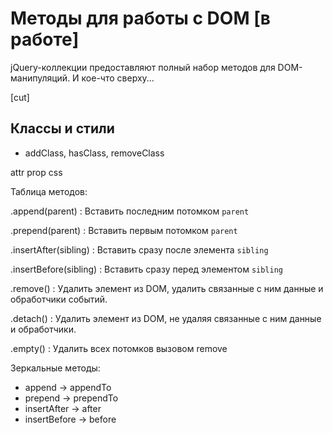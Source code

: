 # Методы для работы с DOM [в работе]

jQuery-коллекции предоставляют полный набор методов для DOM-манипуляций. И кое-что сверху...

[cut]

## Классы и стили

- addClass, hasClass, removeClass

attr
prop
css

Таблица методов:

.append(parent)
: Вставить последним потомком `parent`

.prepend(parent)
: Вставить первым потомком `parent`

.insertAfter(sibling)
: Вставить сразу после элемента `sibling`

.insertBefore(sibling)
: Вставить сразу перед элементом `sibling`

.remove()
: Удалить элемент из DOM, удалить связанные с ним данные и обработчики событий.

.detach()
: Удалить элемент из DOM, не удаляя связанные с ним данные и обработчики.

.empty()
: Удалить всех потомков вызовом remove

Зеркальные методы:

- append -> appendTo
- prepend -> prependTo
- insertAfter -> after
- insertBefore -> before

